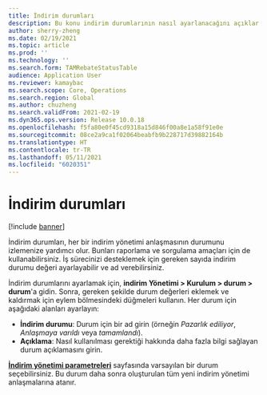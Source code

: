 ```yaml
---
title: İndirim durumları
description: Bu konu indirim durumlarının nasıl ayarlanacağını açıklar. İndirim durumları, her bir anlaşma durumunu izlemenize yardımcı olur. Bunları raporlama ve sorgulama amaçları için de kullanabilirsiniz.
author: sherry-zheng
ms.date: 02/19/2021
ms.topic: article
ms.prod: ''
ms.technology: ''
ms.search.form: TAMRebateStatusTable
audience: Application User
ms.reviewer: kamaybac
ms.search.scope: Core, Operations
ms.search.region: Global
ms.author: chuzheng
ms.search.validFrom: 2021-02-19
ms.dyn365.ops.version: Release 10.0.18
ms.openlocfilehash: f5fa80e0f45cd9318a15d846f00a8e1a58f91e0e
ms.sourcegitcommit: 08ce2a9ca1f02064beabfb9b228717d39882164b
ms.translationtype: HT
ms.contentlocale: tr-TR
ms.lasthandoff: 05/11/2021
ms.locfileid: "6020351"
---
```

# <a name="rebate-statuses"></a>İndirim durumları

[!include [banner](../includes/banner.md)]

İndirim durumları, her bir indirim yönetimi anlaşmasının durumunu izlemenize yardımcı olur. Bunları raporlama ve sorgulama amaçları için de kullanabilirsiniz. İş sürecinizi desteklemek için gereken sayıda indirim durumu değeri ayarlayabilir ve ad verebilirsiniz. 

İndirim durumlarını ayarlamak için, **indirim Yönetimi \> Kurulum \> durum \> durum**'a gidin. Sonra, gereken şekilde durum değerleri eklemek ve kaldırmak için eylem bölmesindeki düğmeleri kullanın. Her durum için aşağıdaki alanları ayarlayın:

- **İndirim durumu**: Durum için bir ad girin (örneğin *Pazarlık ediliyor*, *Anlaşmaya varıldı* veya *tamamlandı*).
- **Açıklama**: Nasıl kullanılması gerektiği hakkında daha fazla bilgi sağlayan durum açıklamasını girin.

[**İndirim yönetimi parametreleri**](rebate-management-parameters.md) sayfasında varsayılan bir durum seçebilirsiniz. Bu durum daha sonra oluşturulan tüm yeni indirim yönetimi anlaşmalarına atanır.
